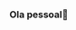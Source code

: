 ### Ola pessoal👋

<!--
**Slvrai/Slvrai** é um repositório ✨ _especial_ ✨

Here are some ideas to get you started:

🔭 Atualmente estou cursando informatica
🌱 Atualmente estou aprendendo informatica
👯 Estou procurando colaborar em Design e informatica
🤔 Estou procurando ajuda com Informatica e Matematica
💬 Pergunte-me sobre Portugues
📫 Como entrar em contato comigo: (insta: Slv_rai)
😄 Pronomes: Ela\Dela
⚡ Curiosidade: Sou uma artista que esta procurando novas ideias para o meu futuro
-->
